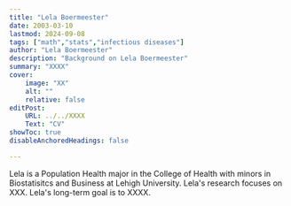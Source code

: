 ```yaml
---
title: "Lela Boermeester"
date: 2003-03-10
lastmod: 2024-09-08
tags: ["math","stats","infectious diseases"]
author: "Lela Boermeester"
description: "Background on Lela Boermeester" 
summary: "XXXX"
cover:
    image: "XX"
    alt: ""
    relative: false
editPost:
    URL: ../../XXXX
    Text: "CV"
showToc: true
disableAnchoredHeadings: false

---
```


Lela is a Population Health major in the College of Health with minors in Biostatisitcs and Business at Lehigh University.
Lela's research focuses on XXX.
Lela's long-term goal is to XXXX.

